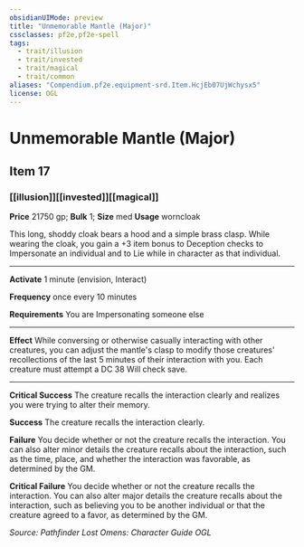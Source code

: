 ```yaml
---
obsidianUIMode: preview
title: "Unmemorable Mantle (Major)"
cssclasses: pf2e,pf2e-spell
tags:
  - trait/illusion
  - trait/invested
  - trait/magical
  - trait/common
aliases: "Compendium.pf2e.equipment-srd.Item.HcjEb07UjWchysx5"
license: OGL
---
```

# Unmemorable Mantle (Major)
## Item 17
### [[illusion]][[invested]][[magical]]


**Price** 21750 gp; 
**Bulk** 1; **Size** med
**Usage** worncloak

This long, shoddy cloak bears a hood and a simple brass clasp. While wearing the cloak, you gain a +3 item bonus to Deception checks to Impersonate an individual and to Lie while in character as that individual.

* * *

**Activate** 1 minute (envision, Interact)

**Frequency** once every 10 minutes

**Requirements** You are Impersonating someone else

* * *

**Effect** While conversing or otherwise casually interacting with other creatures, you can adjust the mantle's clasp to modify those creatures' recollections of the last 5 minutes of their interaction with you. Each creature must attempt a DC 38 Will check save.

* * *

**Critical Success** The creature recalls the interaction clearly and realizes you were trying to alter their memory.

**Success** The creature recalls the interaction clearly.

**Failure** You decide whether or not the creature recalls the interaction. You can also alter minor details the creature recalls about the interaction, such as the time, place, and whether the interaction was favorable, as determined by the GM.

**Critical Failure** You decide whether or not the creature recalls the interaction. You can also alter major details the creature recalls about the interaction, such as believing you to be another individual or that the creature agreed to a favor, as determined by the GM.

*Source: Pathfinder Lost Omens: Character Guide*
*OGL*